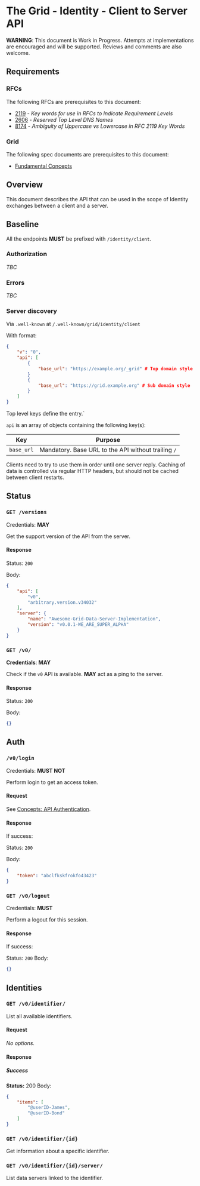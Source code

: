 # The Grid - Identity - Client to Server API

**WARNING**: This document is Work in Progress. Attempts at implementations are encouraged and will be supported. Reviews and comments are also welcome.

## Requirements

### RFCs

The following RFCs are prerequisites to this document:

- [2119](https://tools.ietf.org/html/rfc2119)  - *Key words for use in RFCs to Indicate Requirement Levels*
- [2606](https://tools.ietf.org/html/rfc2606) - *Reserved Top Level DNS Names*
- [8174](https://tools.ietf.org/html/rfc8174) - *Ambiguity of Uppercase vs Lowercase in RFC 2119 Key Words*

### Grid

The following spec documents are prerequisites to this document:

- [Fundamental Concepts](../concepts.md) 

## Overview

This document describes the API that can be used in the scope of Identity exchanges between a client and a server.

## Baseline

All the endpoints **MUST** be prefixed with `/identity/client`.

### Authorization

*TBC*

### Errors

*TBC*

### Server discovery

Via `.well-known` at `/.well-known/grid/identity/client`

With format:

```json
{
    "v": "0",
    "api": [
        {
            "base_url": "https://example.org/_grid" # Top domain style
        }
        {
            "base_url": "https://grid.example.org" # Sub domain style
        }
    ]
}
```

Top level keys define the entry.`

`api` is an array of objects containing the following key(s):

| Key        | Purpose                                             |
| ---------- | --------------------------------------------------- |
| `base_url` | Mandatory. Base URL to the API without trailing `/` |

Clients need to try to use them in order until one server reply. Caching of data is controlled via regular HTTP headers, but should not be cached between client restarts.

## Status

### `GET /versions`

Credentials: **MAY**

Get the support version of the API from the server.

#### Response

Status: `200`

Body:

```json
{    
    "api": [
        "v0",
        "arbitrary.version.v34032"
    ],
    "server": {
        "name": "Awesome-Grid-Data-Server-Implementation",
        "version": "v0.0.1-WE_ARE_SUPER_ALPHA"
    }
}
```

### `GET /v0/`

**Credentials**: **MAY**

Check if the `v0` API is available. **MAY** act as a ping to the server.

#### Response

Status: `200`

Body:

```json
{}
```

## Auth

### `/v0/login`

Credentials: **MUST NOT**

Perform login to get an access token.

#### Request

See [Concepts: API Authentication](../concepts.md#authentication).

#### Response

If success:

Status: `200`

Body:

```json
{
    "token": "abclfkskfrokfo43423"
}
```



### `GET /v0/logout`

Credentials: **MUST**

Perform a logout for this session.

#### Response

If success:

Status: `200`
Body:

```json
{}
```

## Identities

### `GET /v0/identifier/`

List all available identifiers.

#### Request

*No options.*

#### Response

##### Success

**Status:** 200
Body:

```json
{
    "items": [
        "@userID-James",
        "@userID-Bond"
    ]
}
```


### `GET /v0/identifier/{id}`

Get information about a specific identifier.

### `GET /v0/identifier/{id}/server/`

List data servers linked to the identifier.